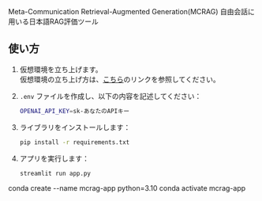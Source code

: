 Meta-Communication Retrieval-Augmented Generation(MCRAG)
自由会話に用いる日本語RAG評価ツール

## 使い方

1. 仮想環境を立ち上げます。  
    仮想環境の立ち上げ方は、[こちら](https://note.com/flymywife/n/nee41ac642e2f)のリンクを参照してください。

2. `.env` ファイルを作成し、以下の内容を記述してください：  

    ```bash
    OPENAI_API_KEY=sk-あなたのAPIキー
    ```

3. ライブラリをインストールします：  

    ```bash
    pip install -r requirements.txt
    ```

4. アプリを実行します：  

    ```bash
    streamlit run app.py
    ```


conda create --name mcrag-app python=3.10
conda activate mcrag-app



